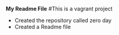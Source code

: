 **My Readme File**
#This is a vagrant project
* Created the repository called zero day
* Created a Readme file
